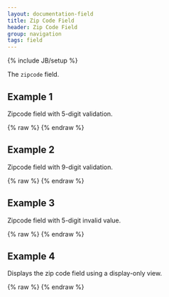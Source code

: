 ```yaml
---
layout: documentation-field
title: Zip Code Field
header: Zip Code Field
group: navigation
tags: field
---
```

{% include JB/setup %}

The ```zipcode``` field.

<!-- INCLUDE_API_DOCS: zipcode -->


## Example 1
Zipcode field with 5-digit validation.
<div id="field1"> </div>
{% raw %}
<script type="text/javascript" id="field1-script">
$("#field1").alpaca({
    "data": "53221",
    "options": {
        "type": "zipcode",
        "format": "five"
    }
});
</script>
{% endraw %}


## Example 2
Zipcode field with 9-digit validation.
<div id="field2"> </div>
{% raw %}
<script type="text/javascript" id="field2-script">
$("#field2").alpaca({
    "data": "53221",
    "options": {
        "type": "zipcode",
        "format": "nine"
    }
});
</script>
{% endraw %}


## Example 3
Zipcode field with 5-digit invalid value.
<div id="field3"> </div>
{% raw %}
<script type="text/javascript" id="field3-script">
$("#field3").alpaca({
    "data": "BOOYA",
    "options": {
        "type": "zipcode",
        "format": "five"
    }
});
</script>
{% endraw %}


## Example 4
Displays the zip code field using a display-only view.
<div id="field4"></div>
{% raw %}
<script type="text/javascript" id="field4-script">
$("#field4").alpaca({
    "data": "53221",
    "options": {
        "type": "zipcode",
        "format": "five",
        "label": "Zip Code"
    },
    "view": "bootstrap-display"
});
</script>
{% endraw %}
